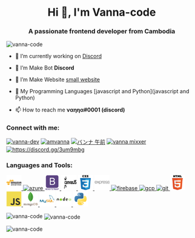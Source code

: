 <h1 align="center">Hi 👋, I'm Vanna-code</h1>
<h3 align="center">A passionate frontend developer from Cambodia</h3>

<p align="left"> <img src="https://komarev.com/ghpvc/?username=vanna-code&label=Profile%20views&color=ff0000&style=flat" alt="vanna-code" /> </p>

- 🔭 I’m currently working on [Discord](https://discord.gg/3um9mbg)

- 👯 I’m Make Bot **Discord**

- 🤝 I’m Make Website [small website](https://assylibot.netlify.app/)

- 📝 My Programming Languages [javascript and Python](javascript and Python)

- 📫 How to reach me **ναηηα#0001 (discord)**

<h3 align="left">Connect with me:</h3>
<p align="left">
<a href="https://dev.to/vanna-dev" target="blank"><img align="center" src="https://cdn.jsdelivr.net/npm/simple-icons@3.0.1/icons/dev-dot-to.svg" alt="vanna-dev" height="30" width="40" /></a>
<a href="https://twitter.com/amvanna" target="blank"><img align="center" src="https://raw.githubusercontent.com/rahuldkjain/github-profile-readme-generator/master/src/images/icons/Social/twitter.svg" alt="amvanna" height="30" width="40" /></a>
<a href="https://fb.com/バンナ 午前" target="blank"><img align="center" src="https://raw.githubusercontent.com/rahuldkjain/github-profile-readme-generator/master/src/images/icons/Social/facebook.svg" alt="バンナ 午前" height="30" width="40" /></a>
<a href="https://www.youtube.com/c/vanna mixxer" target="blank"><img align="center" src="https://raw.githubusercontent.com/rahuldkjain/github-profile-readme-generator/master/src/images/icons/Social/youtube.svg" alt="vanna mixxer" height="30" width="40" /></a>
<a href="https://discord.gg/https://discord.gg/3um9mbg" target="blank"><img align="center" src="https://raw.githubusercontent.com/rahuldkjain/github-profile-readme-generator/master/src/images/icons/Social/discord.svg" alt="https://discord.gg/3um9mbg" height="30" width="40" /></a>
</p>

<h3 align="left">Languages and Tools:</h3>
<p align="left"> <a href="https://aws.amazon.com" target="_blank"> <img src="https://raw.githubusercontent.com/devicons/devicon/master/icons/amazonwebservices/amazonwebservices-original-wordmark.svg" alt="aws" width="40" height="40"/> </a> <a href="https://azure.microsoft.com/en-in/" target="_blank"> <img src="https://www.vectorlogo.zone/logos/microsoft_azure/microsoft_azure-icon.svg" alt="azure" width="40" height="40"/> </a> <a href="https://getbootstrap.com" target="_blank"> <img src="https://raw.githubusercontent.com/devicons/devicon/master/icons/bootstrap/bootstrap-plain-wordmark.svg" alt="bootstrap" width="40" height="40"/> </a> <a href="https://canvasjs.com" target="_blank"> <img src="https://raw.githubusercontent.com/Hardik0307/Hardik0307/master/assets/canvasjs-charts.svg" alt="canvasjs" width="40" height="40"/> </a> <a href="https://www.w3schools.com/css/" target="_blank"> <img src="https://raw.githubusercontent.com/devicons/devicon/master/icons/css3/css3-original-wordmark.svg" alt="css3" width="40" height="40"/> </a> <a href="https://expressjs.com" target="_blank"> <img src="https://raw.githubusercontent.com/devicons/devicon/master/icons/express/express-original-wordmark.svg" alt="express" width="40" height="40"/> </a> <a href="https://firebase.google.com/" target="_blank"> <img src="https://www.vectorlogo.zone/logos/firebase/firebase-icon.svg" alt="firebase" width="40" height="40"/> </a> <a href="https://cloud.google.com" target="_blank"> <img src="https://www.vectorlogo.zone/logos/google_cloud/google_cloud-icon.svg" alt="gcp" width="40" height="40"/> </a> <a href="https://git-scm.com/" target="_blank"> <img src="https://www.vectorlogo.zone/logos/git-scm/git-scm-icon.svg" alt="git" width="40" height="40"/> </a> <a href="https://www.w3.org/html/" target="_blank"> <img src="https://raw.githubusercontent.com/devicons/devicon/master/icons/html5/html5-original-wordmark.svg" alt="html5" width="40" height="40"/> </a> <a href="https://developer.mozilla.org/en-US/docs/Web/JavaScript" target="_blank"> <img src="https://raw.githubusercontent.com/devicons/devicon/master/icons/javascript/javascript-original.svg" alt="javascript" width="40" height="40"/> </a> <a href="https://www.mongodb.com/" target="_blank"> <img src="https://raw.githubusercontent.com/devicons/devicon/master/icons/mongodb/mongodb-original-wordmark.svg" alt="mongodb" width="40" height="40"/> </a> <a href="https://www.mysql.com/" target="_blank"> <img src="https://raw.githubusercontent.com/devicons/devicon/master/icons/mysql/mysql-original-wordmark.svg" alt="mysql" width="40" height="40"/> </a> <a href="https://nodejs.org" target="_blank"> <img src="https://raw.githubusercontent.com/devicons/devicon/master/icons/nodejs/nodejs-original-wordmark.svg" alt="nodejs" width="40" height="40"/> </a> <a href="https://www.python.org" target="_blank"> <img src="https://raw.githubusercontent.com/devicons/devicon/master/icons/python/python-original.svg" alt="python" width="40" height="40"/> </a> </p>

<p><img align="left" src="https://github-readme-stats.vercel.app/api/top-langs?username=vanna-code&show_icons=true&theme=dark&text_color=00fbff&bg_color=5c5c5c&locale=en&layout=compact" alt="vanna-code" /></p>

<p>&nbsp;<img align="center" src="https://github-readme-stats.vercel.app/api?username=vanna-code&show_icons=true&theme=radical&locale=en" alt="vanna-code" /></p>

<p><img align="center" src="https://github-readme-streak-stats.herokuapp.com/?user=vanna-code&" alt="vanna-code" /></p>
